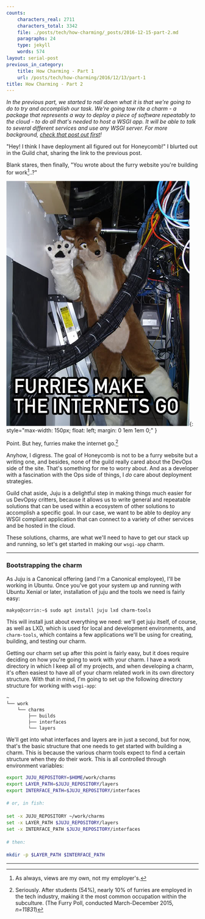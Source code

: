 ```yaml
---
counts:
    characters_real: 2711
    characters_total: 3342
    file: ./posts/tech/how-charming/_posts/2016-12-15-part-2.md
    paragraphs: 24
    type: jekyll
    words: 574
layout: serial-post
previous_in_category:
    title: How Charming - Part 1
    url: /posts/tech/how-charming/2016/12/13/part-1
title: How Charming - Part 2
---
```


*In the previous part, we started to nail down what it is that we're going to do to try and accomplish our task. We're going tow rite a charm - a package that represents a way to deploy a piece of software repeatably to the cloud - to do all that's needed to host a WSGI app. It will be able to talk to several different services and use any WSGI server. For more background, [check that post out first](/posts/tech/how-charming/2016/12/13/part-1)!*

"Hey! I think I have deployment all figured out for Honeycomb!" I blurted out in the Guild chat, sharing the link to the previous post.

Blank stares, then finally, "You wrote about the furry website you're building for work[^disclaimer]..?"

![It's true](/assets/tech/how-charming/part-2-furries.jpg){: style="max-width: 150px; float: left; margin: 0 1em 1em 0;" }

Point. But hey, furries make the internet go.[^furries-tech]

Anyhow, I digress. The goal of Honeycomb is not to be a furry website but a writing one, and besides, none of the guild really cared about the DevOps side of the site. That's something for me to worry about.  And as a developer with a fascination with the Ops side of things, I *do* care about deployment strategies.

Guild chat aside, Juju is a delightful step in making things much easier for us DevOpsy critters, because it allows us to write general and repeatable solutions that can be used within a ecosystem of other solutions to accomplish a specific goal. In our case, we want to be able to deploy any WSGI compliant application that can connect to a variety of other services and be hosted in the cloud.

These solutions, charms, are what we'll need to have to get our stack up and running, so let's get started in making our `wsgi-app` charm.

-----

### Bootstrapping the charm

As Juju is a Canonical offering (and I'm a Canonical employee), I'll be working in Ubuntu. Once you've got your system up and running with Ubuntu Xenial or later, installation of juju and the tools we need is fairly easy:

```shell
makyo@corrin:~$ sudo apt install juju lxd charm-tools
```

This will install just about everything we need: we'll get juju itself, of course, as well as LXD, which is used for local and development environments, and `charm-tools`, which contains a few applications we'll be using for creating, building, and testing our charm.

Getting our charm set up after this point is fairly easy, but it does require deciding on how you're going to work with your charm. I have a work directory in which I keep all of my projects, and when developing a charm, it's often easiest to have all of your charm related work in its own directory structure. With that in mind, I'm going to set up the following directory structure for working with `wsgi-app`:

```
~
└── work
    └── charms
        ├── builds
        ├── interfaces
        └── layers
```

We'll get into what interfaces and layers are in just a second, but for now, that's the basic structure that one needs to get started with building a charm. This is because the various charm tools expect to find a certain structure when they do their work.  This is all controlled through environment variables:

```bash
export JUJU_REPOSITORY=$HOME/work/charms
export LAYER_PATH=$JUJU_REPOSITORY/layers
export INTERFACE_PATH=$JUJU_REPOSITORY/interfaces

# or, in fish:

set -x JUJU_REPOSITORY ~/work/charms
set -x LAYER_PATH $JUJU_REPOSITORY/layers
set -x INTERFACE_PATH $JUJU_REPOSITORY/interfaces

# then:

mkdir -p $LAYER_PATH $INTERFACE_PATH
```

-----

[^disclaimer]: As always, views are my own, not my employer's.

[^furries-tech]: Seriously. After students (54%), nearly 10% of furries are employed in the tech industry, making it the most common occupation within the subculture. (The Furry Poll, conducted March-December 2015, *n=11831*)

